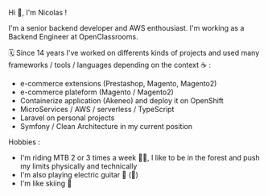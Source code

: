 
Hi :wave:, I'm Nicolas !

I'm a senior backend developer and AWS enthousiast. I'm working as a Backend Engineer at OpenClassrooms.

:spiral_calendar: Since 14 years I've worked on differents kinds of projects and used many frameworks / tools / languages depending on the context :coffee: :
- e-commerce extensions (Prestashop, Magento, Magento2)
- e-commerce plateform (Magento / Magento2)
- Containerize application (Akeneo) and deploy it on OpenShift
- MicroServices / AWS / serverless / TypeScript
- Laravel on personal projects
- Symfony / Clean Architecture in my current position

Hobbies : 
- I'm riding MTB 2 or 3 times a week :mountain_biking_man:, I like to be in the forest and push my limits physically and technically
- I'm also playing electric guitar :guitar: (:metal:)
- I'm like skiing :ski:
